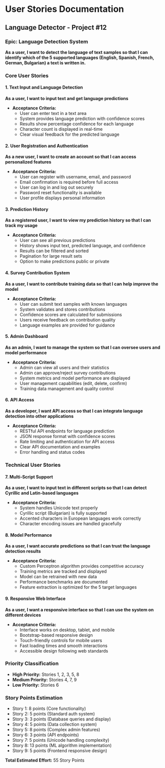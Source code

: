 
# User Stories Documentation
## Language Detector - Project #12

### Epic: Language Detection System
**As a user, I want to detect the language of text samples so that I can identify which of the 5 supported languages (English, Spanish, French, German, Bulgarian) a text is written in.**

### Core User Stories

#### 1. Text Input and Language Detection
**As a user, I want to input text and get language predictions**
- **Acceptance Criteria:**
  - User can enter text in a text area
  - System provides language prediction with confidence scores
  - Results show percentage confidence for each language
  - Character count is displayed in real-time
  - Clear visual feedback for the predicted language

#### 2. User Registration and Authentication
**As a new user, I want to create an account so that I can access personalized features**
- **Acceptance Criteria:**
  - User can register with username, email, and password
  - Email confirmation is required before full access
  - User can log in and log out securely
  - Password reset functionality is available
  - User profile displays personal information

#### 3. Prediction History
**As a registered user, I want to view my prediction history so that I can track my usage**
- **Acceptance Criteria:**
  - User can see all previous predictions
  - History shows input text, predicted language, and confidence
  - Results can be filtered and sorted
  - Pagination for large result sets
  - Option to make predictions public or private

#### 4. Survey Contribution System
**As a user, I want to contribute training data so that I can help improve the model**
- **Acceptance Criteria:**
  - User can submit text samples with known languages
  - System validates and stores contributions
  - Confidence scores are calculated for submissions
  - Users receive feedback on contribution quality
  - Language examples are provided for guidance

#### 5. Admin Dashboard
**As an admin, I want to manage the system so that I can oversee users and model performance**
- **Acceptance Criteria:**
  - Admin can view all users and their statistics
  - Admin can approve/reject survey contributions
  - System metrics and model performance are displayed
  - User management capabilities (edit, delete, confirm)
  - Training data management and quality control

#### 6. API Access
**As a developer, I want API access so that I can integrate language detection into other applications**
- **Acceptance Criteria:**
  - RESTful API endpoints for language prediction
  - JSON response format with confidence scores
  - Rate limiting and authentication for API access
  - Clear API documentation and examples
  - Error handling and status codes

### Technical User Stories

#### 7. Multi-Script Support
**As a user, I want to input text in different scripts so that I can detect Cyrillic and Latin-based languages**
- **Acceptance Criteria:**
  - System handles Unicode text properly
  - Cyrillic script (Bulgarian) is fully supported
  - Accented characters in European languages work correctly
  - Character encoding issues are handled gracefully

#### 8. Model Performance
**As a user, I want accurate predictions so that I can trust the language detection results**
- **Acceptance Criteria:**
  - Custom Perceptron algorithm provides competitive accuracy
  - Training metrics are tracked and displayed
  - Model can be retrained with new data
  - Performance benchmarks are documented
  - Feature extraction is optimized for the 5 target languages

#### 9. Responsive Web Interface
**As a user, I want a responsive interface so that I can use the system on different devices**
- **Acceptance Criteria:**
  - Interface works on desktop, tablet, and mobile
  - Bootstrap-based responsive design
  - Touch-friendly controls for mobile users
  - Fast loading times and smooth interactions
  - Accessible design following web standards

### Priority Classification
- **High Priority:** Stories 1, 2, 3, 5, 8
- **Medium Priority:** Stories 4, 7, 9
- **Low Priority:** Stories 6

### Story Points Estimation
- Story 1: 8 points (Core functionality)
- Story 2: 5 points (Standard auth system)
- Story 3: 3 points (Database queries and display)
- Story 4: 5 points (Data collection system)
- Story 5: 8 points (Complex admin features)
- Story 6: 3 points (API endpoints)
- Story 7: 5 points (Unicode handling complexity)
- Story 8: 13 points (ML algorithm implementation)
- Story 9: 5 points (Frontend responsive design)

**Total Estimated Effort:** 55 Story Points
